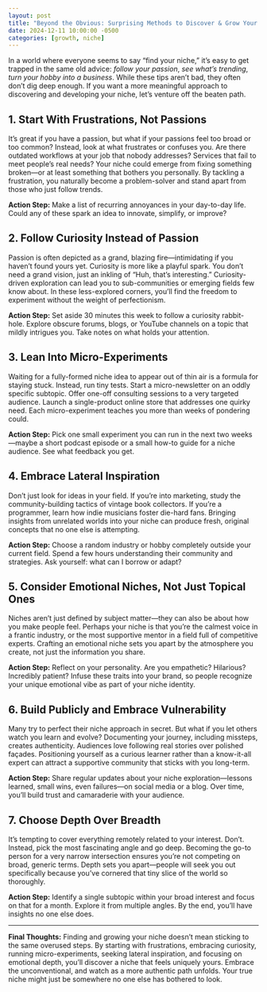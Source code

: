 ```yaml
---
layout: post
title: "Beyond the Obvious: Surprising Methods to Discover & Grow Your Niche"
date: 2024-12-11 10:00:00 -0500
categories: [growth, niche]
---
```


In a world where everyone seems to say “find your niche,” it’s easy to get trapped in the same old advice: _follow your passion_, _see what’s trending_, _turn your hobby into a business_. While these tips aren’t bad, they often don’t dig deep enough. If you want a more meaningful approach to discovering and developing your niche, let’s venture off the beaten path.

## 1. Start With Frustrations, Not Passions
It’s great if you have a passion, but what if your passions feel too broad or too common? Instead, look at what frustrates or confuses you. Are there outdated workflows at your job that nobody addresses? Services that fail to meet people’s real needs? Your niche could emerge from fixing something broken—or at least something that bothers you personally. By tackling a frustration, you naturally become a problem-solver and stand apart from those who just follow trends.

**Action Step:** Make a list of recurring annoyances in your day-to-day life. Could any of these spark an idea to innovate, simplify, or improve?

## 2. Follow Curiosity Instead of Passion
Passion is often depicted as a grand, blazing fire—intimidating if you haven’t found yours yet. Curiosity is more like a playful spark. You don’t need a grand vision, just an inkling of “Huh, that’s interesting.” Curiosity-driven exploration can lead you to sub-communities or emerging fields few know about. In these less-explored corners, you’ll find the freedom to experiment without the weight of perfectionism.

**Action Step:** Set aside 30 minutes this week to follow a curiosity rabbit-hole. Explore obscure forums, blogs, or YouTube channels on a topic that mildly intrigues you. Take notes on what holds your attention.

## 3. Lean Into Micro-Experiments
Waiting for a fully-formed niche idea to appear out of thin air is a formula for staying stuck. Instead, run tiny tests. Start a micro-newsletter on an oddly specific subtopic. Offer one-off consulting sessions to a very targeted audience. Launch a single-product online store that addresses one quirky need. Each micro-experiment teaches you more than weeks of pondering could.

**Action Step:** Pick one small experiment you can run in the next two weeks—maybe a short podcast episode or a small how-to guide for a niche audience. See what feedback you get.

## 4. Embrace Lateral Inspiration
Don’t just look for ideas in your field. If you’re into marketing, study the community-building tactics of vintage book collectors. If you’re a programmer, learn how indie musicians foster die-hard fans. Bringing insights from unrelated worlds into your niche can produce fresh, original concepts that no one else is attempting.

**Action Step:** Choose a random industry or hobby completely outside your current field. Spend a few hours understanding their community and strategies. Ask yourself: what can I borrow or adapt?

## 5. Consider Emotional Niches, Not Just Topical Ones
Niches aren’t just defined by subject matter—they can also be about how you make people feel. Perhaps your niche is that you’re the calmest voice in a frantic industry, or the most supportive mentor in a field full of competitive experts. Crafting an emotional niche sets you apart by the atmosphere you create, not just the information you share.

**Action Step:** Reflect on your personality. Are you empathetic? Hilarious? Incredibly patient? Infuse these traits into your brand, so people recognize your unique emotional vibe as part of your niche identity.

## 6. Build Publicly and Embrace Vulnerability
Many try to perfect their niche approach in secret. But what if you let others watch you learn and evolve? Documenting your journey, including missteps, creates authenticity. Audiences love following real stories over polished façades. Positioning yourself as a curious learner rather than a know-it-all expert can attract a supportive community that sticks with you long-term.

**Action Step:** Share regular updates about your niche exploration—lessons learned, small wins, even failures—on social media or a blog. Over time, you’ll build trust and camaraderie with your audience.

## 7. Choose Depth Over Breadth
It’s tempting to cover everything remotely related to your interest. Don’t. Instead, pick the most fascinating angle and go deep. Becoming the go-to person for a very narrow intersection ensures you’re not competing on broad, generic terms. Depth sets you apart—people will seek you out specifically because you’ve cornered that tiny slice of the world so thoroughly.

**Action Step:** Identify a single subtopic within your broad interest and focus on that for a month. Explore it from multiple angles. By the end, you’ll have insights no one else does.

---

**Final Thoughts:**
Finding and growing your niche doesn’t mean sticking to the same overused steps. By starting with frustrations, embracing curiosity, running micro-experiments, seeking lateral inspiration, and focusing on emotional depth, you’ll discover a niche that feels uniquely yours. Embrace the unconventional, and watch as a more authentic path unfolds. Your true niche might just be somewhere no one else has bothered to look.
